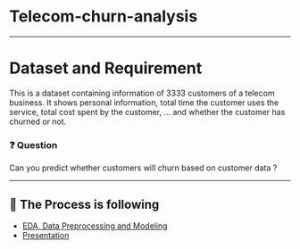 # Telecom-churn-analysis

---

# Dataset and Requirement
This is a dataset containing information of 3333 customers of a telecom business. It shows personal information, total time the customer uses the service, total cost spent by the customer, ... and whether the customer has churned or not.

### ❓ Question
Can you predict whether customers will churn based on customer data ?

---

## 🔎  The Process is following 

- [EDA, Data Preprocessing and Modeling](https://colab.research.google.com/drive/1fBPJiI4b5hU7A-CZ6nXmwisE6qtdWONQ?usp=sharing)
- [Presentation](https://1drv.ms/b/c/cec2721c7222ade2/EdY-G4J03FRGnBw4sii9Y2ABUYdULY56q-gc70wHZtmojg?e=Nw7sgY) 

